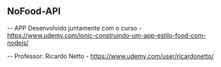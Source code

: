 ## NoFood-API

-- APP Desenvolvido juntamente com o curso - https://www.udemy.com/ionic-construindo-um-app-estilo-food-com-nodejs/

-- Professor: Ricardo Netto - https://www.udemy.com/user/ricardonetto/
